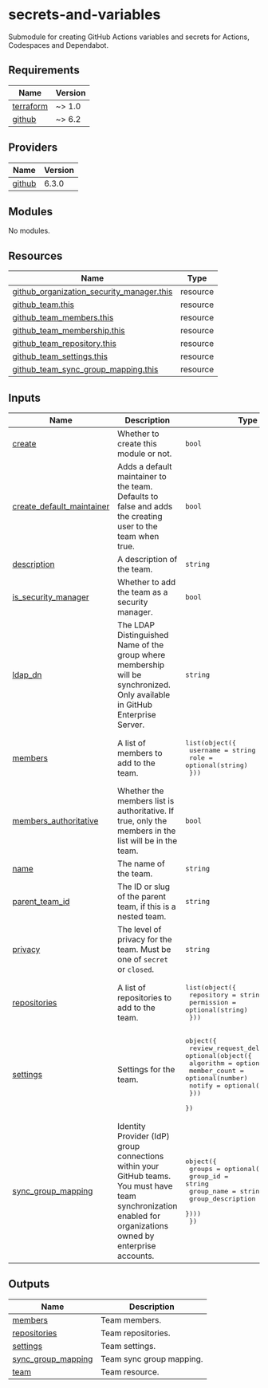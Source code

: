 # secrets-and-variables

Submodule for creating GitHub Actions variables and secrets for Actions, Codespaces and Dependabot.

<!-- BEGIN_TF_DOCS -->
## Requirements

| Name | Version |
|------|---------|
| <a name="requirement_terraform"></a> [terraform](#requirement\_terraform) | ~> 1.0 |
| <a name="requirement_github"></a> [github](#requirement\_github) | ~> 6.2 |

## Providers

| Name | Version |
|------|---------|
| <a name="provider_github"></a> [github](#provider\_github) | 6.3.0 |

## Modules

No modules.

## Resources

| Name | Type |
|------|------|
| [github_organization_security_manager.this](https://registry.terraform.io/providers/integrations/github/latest/docs/resources/organization_security_manager) | resource |
| [github_team.this](https://registry.terraform.io/providers/integrations/github/latest/docs/resources/team) | resource |
| [github_team_members.this](https://registry.terraform.io/providers/integrations/github/latest/docs/resources/team_members) | resource |
| [github_team_membership.this](https://registry.terraform.io/providers/integrations/github/latest/docs/resources/team_membership) | resource |
| [github_team_repository.this](https://registry.terraform.io/providers/integrations/github/latest/docs/resources/team_repository) | resource |
| [github_team_settings.this](https://registry.terraform.io/providers/integrations/github/latest/docs/resources/team_settings) | resource |
| [github_team_sync_group_mapping.this](https://registry.terraform.io/providers/integrations/github/latest/docs/resources/team_sync_group_mapping) | resource |

## Inputs

| Name | Description | Type | Default | Required |
|------|-------------|------|---------|:--------:|
| <a name="input_create"></a> [create](#input\_create) | Whether to create this module or not. | `bool` | `true` | no |
| <a name="input_create_default_maintainer"></a> [create\_default\_maintainer](#input\_create\_default\_maintainer) | Adds a default maintainer to the team. Defaults to false and adds the creating user to the team when true. | `bool` | `null` | no |
| <a name="input_description"></a> [description](#input\_description) | A description of the team. | `string` | `null` | no |
| <a name="input_is_security_manager"></a> [is\_security\_manager](#input\_is\_security\_manager) | Whether to add the team as a security manager. | `bool` | `false` | no |
| <a name="input_ldap_dn"></a> [ldap\_dn](#input\_ldap\_dn) | The LDAP Distinguished Name of the group where membership will be synchronized. Only available in GitHub Enterprise Server. | `string` | `null` | no |
| <a name="input_members"></a> [members](#input\_members) | A list of members to add to the team. | <pre>list(object({<br/>    username = string<br/>    role     = optional(string)<br/>  }))</pre> | `[]` | no |
| <a name="input_members_authoritative"></a> [members\_authoritative](#input\_members\_authoritative) | Whether the members list is authoritative. If true, only the members in the list will be in the team. | `bool` | `false` | no |
| <a name="input_name"></a> [name](#input\_name) | The name of the team. | `string` | n/a | yes |
| <a name="input_parent_team_id"></a> [parent\_team\_id](#input\_parent\_team\_id) | The ID or slug of the parent team, if this is a nested team. | `string` | `null` | no |
| <a name="input_privacy"></a> [privacy](#input\_privacy) | The level of privacy for the team. Must be one of `secret` or `closed`. | `string` | `null` | no |
| <a name="input_repositories"></a> [repositories](#input\_repositories) | A list of repositories to add to the team. | <pre>list(object({<br/>    repository = string<br/>    permission = optional(string)<br/>  }))</pre> | `[]` | no |
| <a name="input_settings"></a> [settings](#input\_settings) | Settings for the team. | <pre>object({<br/>    review_request_delegation = optional(object({<br/>      algorithm    = optional(string)<br/>      member_count = optional(number)<br/>      notify       = optional(bool)<br/>    }))<br/>  })</pre> | `null` | no |
| <a name="input_sync_group_mapping"></a> [sync\_group\_mapping](#input\_sync\_group\_mapping) | Identity Provider (IdP) group connections within your GitHub teams. You must have team synchronization enabled for organizations owned by enterprise accounts. | <pre>object({<br/>    groups = optional(list(object({<br/>      group_id          = string<br/>      group_name        = string<br/>      group_description = string<br/>    })))<br/>  })</pre> | `null` | no |

## Outputs

| Name | Description |
|------|-------------|
| <a name="output_members"></a> [members](#output\_members) | Team members. |
| <a name="output_repositories"></a> [repositories](#output\_repositories) | Team repositories. |
| <a name="output_settings"></a> [settings](#output\_settings) | Team settings. |
| <a name="output_sync_group_mapping"></a> [sync\_group\_mapping](#output\_sync\_group\_mapping) | Team sync group mapping. |
| <a name="output_team"></a> [team](#output\_team) | Team resource. |
<!-- END_TF_DOCS -->
